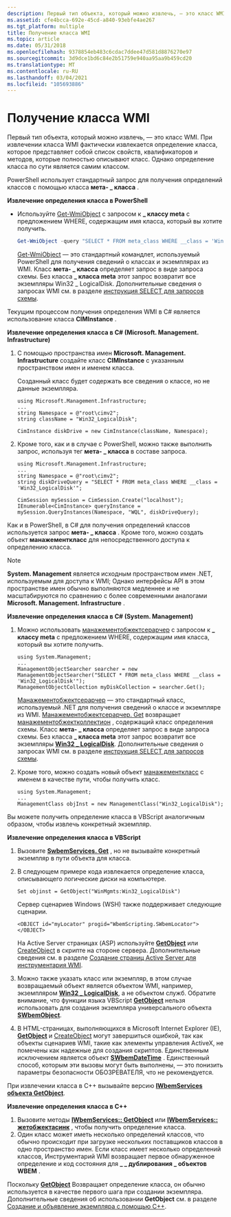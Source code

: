```yaml
---
description: Первый тип объекта, который можно извлечь, — это класс WMI.
ms.assetid: cfe4bcca-692e-45cd-a840-93ebfe4ae267
ms.tgt_platform: multiple
title: Получение класса WMI
ms.topic: article
ms.date: 05/31/2018
ms.openlocfilehash: 9378854eb483c6cdac7ddee47d581d8876270e97
ms.sourcegitcommit: 3d9dce1bd6c84e2b51759e940aa95aa9b459cd20
ms.translationtype: MT
ms.contentlocale: ru-RU
ms.lasthandoff: 03/04/2021
ms.locfileid: "105693886"
---
```

# <a name="retrieving-a-wmi-class"></a>Получение класса WMI

Первый тип объекта, который можно извлечь, — это класс WMI. При извлечении класса WMI фактически извлекается определение класса, которое представляет собой список свойств, квалификаторов и методов, которые полностью описывают класс. Однако определение класса по сути является самим классом.

PowerShell использует стандартный запрос для получения определений классов с помощью класса **мета- \_ класса** .

**Извлечение определения класса в PowerShell**

-   Используйте [Get-WmiObject](https://technet.microsoft.com/library/dd315379.aspx) с запросом к **\_ классу meta** с предложением WHERE, содержащим имя класса, который вы хотите получить.

    ```PowerShell
    Get-WmiObject -query "SELECT * FROM meta_class WHERE __class = 'Win32_LogicalDisk'"
    ```

    

    [Get-WmiObject](https://technet.microsoft.com/library/dd315379.aspx) — это стандартный командлет, используемый PowerShell для получения сведений о классах и экземплярах из WMI. Класс **мета- \_ класса** определяет запрос в виде запроса схемы. Без класса **\_ класса meta** этот запрос возвратит все экземпляры Win32 \_ LogicalDisk. Дополнительные сведения о запросах WMI см. в разделе [инструкция SELECT для запросов схемы](select-statement-for-schema-queries.md).

Текущим процессом получения определения WMI в C# является использование класса **CIMInstance** .

**Извлечение определения класса в C# (Microsoft. Management. Infrastructure)**

1.  С помощью пространства имен **Microsoft. Management. Infrastructure** создайте класс **CIMInstance** с указанным пространством имен и именем класса.

    Созданный класс будет содержать все сведения о классе, но не данные экземпляра.

    ```CSharp
    using Microsoft.Management.Infrastructure;
    ...
    string Namespace = @"root\cimv2";
    string className = "Win32_LogicalDisk";

    CimInstance diskDrive = new CimInstance(className, Namespace);
    ```

    

2.  Кроме того, как и в случае с PowerShell, можно также выполнить запрос, используя тег **мета- \_ класса** в составе запроса.

    ```CSharp
    using Microsoft.Management.Infrastructure;
    ...
    string Namespace = @"root\cimv2";
    string diskDriveQuery = "SELECT * FROM meta_class WHERE __class = 'Win32_LogicalDisk'";

    CimSession mySession = CimSession.Create("localhost");
    IEnumerable<CimInstance> queryInstance = mySession.QueryInstances(Namespace, "WQL", diskDriveQuery);
    ```

    

Как и в PowerShell, в C# для получения определений классов используется запрос **мета- \_ класса** . Кроме того, можно создать объект **манажементкласс** для непосредственного доступа к определению класса.

> [!Note]  
> **System. Management** является исходным пространством имен .NET, используемым для доступа к WMI; Однако интерфейсы API в этом пространстве имен обычно выполняются медленнее и не масштабируются по сравнению с более современными аналогами **Microsoft. Management. Infrastructure** .

 

**Извлечение определения класса в C# (System. Management)**

1.  Можно использовать [манажементобжектсерарчер](/dotnet/api/system.management.managementobjectsearcher) с запросом к **\_ классу meta** с предложением WHERE, содержащим имя класса, который вы хотите получить.

    ```CSharp
    using System.Management;
    ...
    ManagementObjectSearcher searcher = new ManagementObjectSearcher("SELECT * FROM meta_class WHERE __class = 'Win32_LogicalDisk'");
    ManagementObjectCollection myDiskCollection = searcher.Get();
    ```

    

    [Манажементобжектсерарчер](/dotnet/api/system.management.managementobjectsearcher) — это стандартный класс, используемый .NET для получения сведений о классе и экземпляре из WMI. [Манажементобжектсерарчер. Get](/dotnet/api/system.management.managementobjectsearcher.get#System_Management_ManagementObjectSearcher_Get) возвращает [манажементобжектколлектион](/dotnet/api/system.management.managementobjectcollection) , содержащий класс определения схемы. Класс **мета- \_ класса** определяет запрос в виде запроса схемы. Без класса **\_ класса meta** этот запрос возвратит все экземпляры [**Win32 \_ LogicalDisk**](/windows/desktop/CIMWin32Prov/win32-logicaldisk). Дополнительные сведения о запросах WMI см. в разделе [инструкция SELECT для запросов схемы](select-statement-for-schema-queries.md).

2.  Кроме того, можно создать новый объект [манажементкласс](/dotnet/api/system.management.managementclass) с именем в качестве пути, чтобы получить класс.

    ```CSharp
    using System.Management;
    ...
    ManagementClass objInst = new ManagementClass("Win32_LogicalDisk");
    ```

    

Вы можете получить определение класса в VBScript аналогичным образом, чтобы извлечь конкретный экземпляр.

**Извлечение определения класса в VBScript**

1.  Вызовите [**SwbemServices. Get**](swbemservices-get.md) , но не вызывайте конкретный экземпляр в пути объекта для класса.
2.  В следующем примере кода извлекается определение класса, описывающего логические диски на компьютере.

    ```VB
    Set objinst = GetObject("WinMgmts:Win32_LogicalDisk")
    ```

    

    Сервер сценариев Windows (WSH) также поддерживает следующие сценарии.

    ```VB
    <OBJECT id="myLocator" progid="WbemScripting.SWbemLocator"></OBJECT>
    ```

    

    На Active Server страницах (ASP) используйте [**GetObject**](https://msdn.microsoft.com/library/e9waz863(v=VS.71).aspx) или [CreateObject](/previous-versions//xzysf6hc(v=vs.85)) в скрипте на стороне сервера. Дополнительные сведения см. в разделе [Создание страниц Active Server для инструментария WMI](creating-active-server-pages-for-wmi.md).

3.  Можно также указать класс или экземпляр, в этом случае возвращаемый объект является объектом WMI, например, экземпляром [**Win32 \_ LogicalDisk**](/windows/desktop/CIMWin32Prov/win32-logicaldisk), а не объектом служб. Обратите внимание, что функции языка VBScript [**GetObject**](https://msdn.microsoft.com/library/e9waz863(v=VS.71).aspx) нельзя использовать для создания экземпляра универсального объекта [**SWbemObject**](swbemobject.md).
4.  В HTML-страницах, выполняющихся в Microsoft Internet Explorer (IE), [**GetObject**](https://msdn.microsoft.com/library/e9waz863(v=VS.71).aspx) и [CreateObject](/previous-versions//xzysf6hc(v=vs.85)) могут завершиться ошибкой, так как объекты сценариев WMI, такие как элементы управления ActiveX, не помечены как надежные для создания скриптов. Единственным исключением является объект [**SWbemDateTime**](swbemdatetime.md) . Единственный способ, которым эти вызовы могут быть выполнены, — это понизить параметры безопасности ОБОЗРЕВАТЕЛЯ, что не рекомендуется.

При извлечении класса в C++ вызывайте версию [**IWbemServices**](/windows/desktop/api/WbemCli/nn-wbemcli-iwbemservices) [**объекта GetObject**](/windows/desktop/api/WbemCli/nf-wbemcli-iwbemservices-getobject).

**Извлечение определения класса в C++**

1.  Вызовите методы [**IWbemServices:: GetObject**](/windows/desktop/api/WbemCli/nf-wbemcli-iwbemservices-getobject) или [**IWbemServices:: жетобжектасинк**](/windows/desktop/api/WbemCli/nf-wbemcli-iwbemservices-getobjectasync) , чтобы получить определение класса.
2.  Один класс может иметь несколько определений классов, что обычно происходит при загрузке нескольких поставщиков классов в одно пространство имен. Если класс имеет несколько определений классов, Инструментарий WMI возвращает первое обнаруженное определение и код состояния для **\_ \_ дублирования \_ объектов WBEM** .

Поскольку [**GetObject**](/windows/desktop/api/WbemCli/nf-wbemcli-iwbemservices-getobject) Возвращает определение класса, он обычно используется в качестве первого шага при создании экземпляра. Дополнительные сведения об использовании **GetObject** см. в разделе [Создание и объявление экземпляра с помощью C++](creating-and-declaring-an-instance-using-c-.md).

 

 
